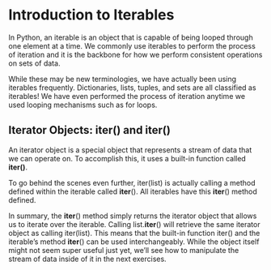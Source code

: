# Introduction to Iterables

In Python, an iterable is an object that is capable of being looped through one element at a time. We commonly use iterables to perform the process of iteration and it is the backbone for how we perform consistent operations on sets of data.

While these may be new terminologies, we have actually been using iterables frequently. Dictionaries, lists, tuples, and sets are all classified as iterables! We have even performed the process of iteration anytime we used looping mechanisms such as for loops.

## Iterator Objects: __iter__() and iter()
An iterator object is a special object that represents a stream of data that we can operate on. To accomplish this, it uses a built-in function called **iter()**.

To go behind the scenes even further, iter(list) is actually calling a method defined within the iterable called __iter__(). All iterables have this __iter__() method defined. 

In summary, the __iter__() method simply returns the iterator object that allows us to iterate over the iterable. Calling list.__iter__() will retrieve the same iterator object as calling iter(list). This means that the built-in function iter() and the iterable’s method __iter__() can be used interchangeably. While the object itself might not seem super useful just yet, we’ll see how to manipulate the stream of data inside of it in the next exercises. 

